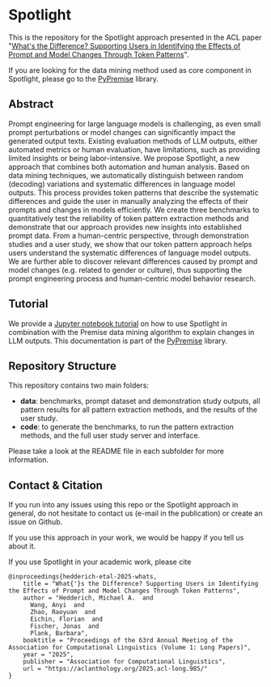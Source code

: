 # Spotlight 
This is the repository for the Spotlight approach presented in the ACL paper "[What's the Difference? Supporting Users in Identifying the Effects of Prompt and Model Changes Through Token Patterns](https://aclanthology.org/2025.acl-long.985/)".

If you are looking for the data mining method used as core component in Spotlight, please go to the [PyPremise](https://github.com/m-hedderich/PyPremise) library.

## Abstract

Prompt engineering for large language models is challenging, as even small prompt perturbations or model changes can significantly impact the generated output texts. Existing evaluation methods of LLM outputs, either automated metrics or human evaluation, have limitations, such as providing limited insights or being labor-intensive. We propose Spotlight, a new approach that combines both automation and human analysis. Based on data mining techniques, we automatically distinguish between random (decoding) variations and systematic differences in language model outputs. This process provides token patterns that describe the systematic differences and guide the user in manually analyzing the effects of their prompts and changes in models efficiently. We create three benchmarks to quantitatively test the reliability of token pattern extraction methods and demonstrate that our approach provides new insights into established prompt data. From a human-centric perspective, through demonstration studies and a user study, we show that our token pattern approach helps users understand the systematic differences of language model outputs. We are further able to discover relevant differences caused by prompt and model changes (e.g. related to gender or culture), thus supporting the prompt engineering process and human-centric model behavior research. 

## Tutorial
We provide a [Jupyter notebook tutorial](https://github.com/m-hedderich/PyPremise/blob/master/documentation/LLM_outputs_examples.ipynb) on how to use Spotlight in combination with the Premise data mining algorithm to explain changes in LLM outputs. This documentation is part of the [PyPremise](https://github.com/m-hedderich/PyPremise) library.

## Repository Structure

This repository contains two main folders:
- **data**: benchmarks, prompt dataset and demonstration study outputs, all pattern results for all pattern extraction methods, and the results of the user study.
- **code**: to generate the benchmarks, to run the pattern extraction methods, and the full user study server and interface.

Please take a look at the README file in each subfolder for more information. 

## Contact & Citation

If you run into any issues using this repo or the Spotlight approach in general, do not hesitate to contact us (e-mail in the publication) or create an issue on Github.

If you use this approach in your work, we would be happy if you tell us about it.

If you use Spotlight in your academic work, please cite

```
@inproceedings{hedderich-etal-2025-whats,
    title = "What{'}s the Difference? Supporting Users in Identifying the Effects of Prompt and Model Changes Through Token Patterns",
    author = "Hedderich, Michael A.  and
      Wang, Anyi  and
      Zhao, Raoyuan  and
      Eichin, Florian  and
      Fischer, Jonas  and
      Plank, Barbara",
    booktitle = "Proceedings of the 63rd Annual Meeting of the Association for Computational Linguistics (Volume 1: Long Papers)",
    year = "2025",
    publisher = "Association for Computational Linguistics",
    url = "https://aclanthology.org/2025.acl-long.985/"
}
```

